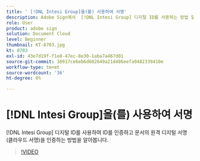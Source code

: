 ```yaml
---
title: ' [!DNL Intesi Group]을(를) 사용하여 서명'
description: Adobe Sign에서  [!DNL Intesi Group] 디지털 ID를 사용하는 방법 알아보기
role: User
product: adobe sign
solution: Document Cloud
level: Beginner
thumbnail: KT-8703.jpg
kt: 8703
exl-id: 43e7d19f-f1e8-47ec-8e30-1aba7a467d01
source-git-commit: 30917ce6eb6d682649a21d486eefa9482339410e
workflow-type: tm+mt
source-wordcount: '36'
ht-degree: 0%

---
```


# [!DNL Intesi Group]을(를) 사용하여 서명

[!DNL Intesi Group] 디지털 ID를 사용하여 ID를 인증하고 문서의 원격 디지털 서명(클라우드 서명)을 인증하는 방법을 알아봅니다.

>[!VIDEO](https://video.tv.adobe.com/v/336989?hidetitle=true)
